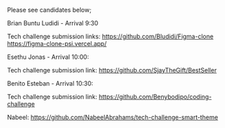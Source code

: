 Please see candidates below;

Brian Buntu Ludidi - Arrival 9:30

Tech challenge submission links:
https://github.com/Bludidi/Figma-clone
https://figma-clone-psi.vercel.app/

Esethu Jonas - Arrival 10:00:

Tech challenge submission link:
https://github.com/SjayTheGift/BestSeller

Benito Esteban - Arrival 10:30:

Tech challenge submission link:
https://github.com/Benybodipo/coding-challenge


Nabeel:
https://github.com/NabeelAbrahams/tech-challenge-smart-theme
